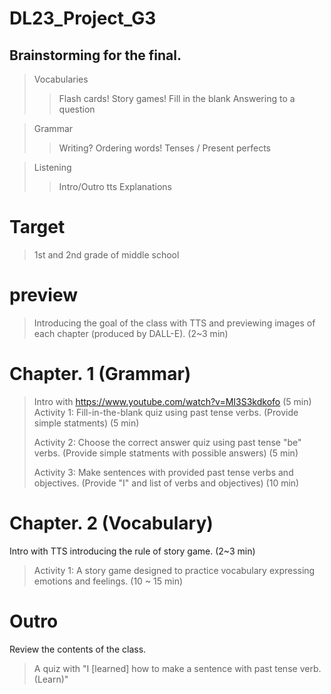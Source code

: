 # DL23_Project_G3

## Brainstorming for the final.
> Vocabularies
>> Flash cards!
>> Story games!
>> Fill in the blank
>> Answering to a question

> Grammar
>> Writing?
>> Ordering words!
>> Tenses / Present perfects
>> 

> Listening
>> Intro/Outro tts
>> Explanations

# Target
> 1st and 2nd grade of middle school

# preview
> Introducing the goal of the class with TTS and previewing images of each chapter (produced by DALL-E). (2~3 min)

# Chapter. 1 (Grammar)
> Intro with https://www.youtube.com/watch?v=MI3S3kdkofo (5 min)  
>Activity 1: Fill-in-the-blank quiz using past tense verbs. (Provide simple statments) (5 min)  
>  
>Activity 2: Choose the correct answer quiz using past tense "be" verbs. (Provide simple statments with possible answers) (5 min)  
>  
>Activity 3: Make sentences with provided past tense verbs and objectives. (Provide "I" and list of verbs and objectives) (10 min)  

# Chapter. 2 (Vocabulary)
Intro with TTS introducing the rule of story game. (2~3 min)  
  
>Activity 1: A story game designed to practice vocabulary expressing emotions and feelings. (10 ~ 15 min)  

# Outro
Review the contents of the class.  
> A quiz with "I [learned] how to make a sentence with past tense verb. (Learn)"  
